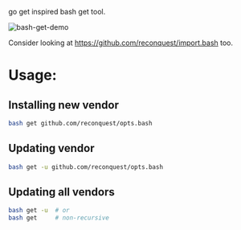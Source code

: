 go get inspired bash get tool.

![bash-get-demo](https://cloud.githubusercontent.com/assets/674812/15053474/ad59e10c-1324-11e6-817d-ccf805ec9fef.gif)

Consider looking at https://github.com/reconquest/import.bash too.

# Usage:

## Installing new vendor

```bash
bash get github.com/reconquest/opts.bash
```

## Updating vendor

```bash
bash get -u github.com/reconquest/opts.bash
```

## Updating all vendors

```bash
bash get -u  # or
bash get     # non-recursive
```
